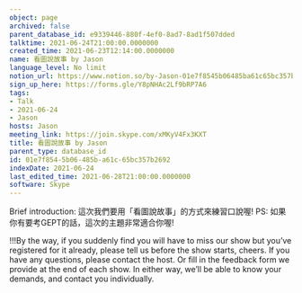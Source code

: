 ```yaml
---
object: page
archived: false
parent_database_id: e9339446-880f-4ef0-8ad7-8ad1f507dded
talktime: 2021-06-24T21:00:00.0000000
created_time: 2021-06-23T12:14:00.0000000
name: 看圖說故事 by Jason
language_level: No limit
notion_url: https://www.notion.so/by-Jason-01e7f8545b06485ba61c65bc357b2692
sign_up_here: https://forms.gle/Y8pNHAc2Lf9bRP7A6
tags:
- Talk
- 2021-06-24
- Jason
hosts: Jason
meeting_link: https://join.skype.com/xMKyV4Fx3KXT
title: 看圖說故事 by Jason
parent_type: database_id
id: 01e7f854-5b06-485b-a61c-65bc357b2692
indexDate: 2021-06-24
last_edited_time: 2021-06-28T21:00:00.0000000
software: Skype
---
```




Brief introduction: 這次我們要用「看圖說故事」的方式來練習口說喔!
PS: 如果你有要考GEPT的話，這次的主題非常適合你喔!

!!!By the way, if you suddenly find you will have to miss our show but you’ve registered for it already, please tell us before the show starts, cheers.
If you have any questions, please contact the host. Or fill in the feedback form we provide at the end of each show. In either way, we’ll be able to know your demands, and contact you individually.



